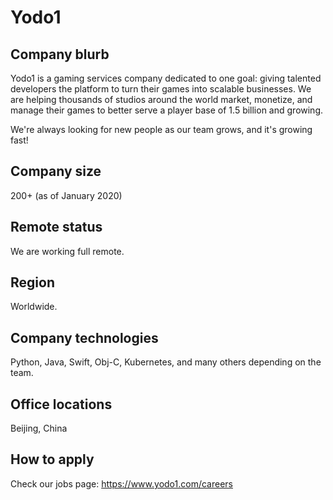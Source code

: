# Yodo1

## Company blurb

Yodo1 is a gaming services company dedicated to one goal: giving talented developers the platform to turn their games into scalable businesses. We are helping thousands of studios around the world market, monetize, and manage their games to better serve a player base of 1.5 billion and growing.

We're always looking for new people as our team grows, and it's growing fast!

## Company size

200+ (as of January 2020)

## Remote status

We are working full remote.

## Region

Worldwide.

## Company technologies

Python, Java, Swift, Obj-C, Kubernetes, and many others depending on the team.

## Office locations

Beijing, China

## How to apply

Check our jobs page: https://www.yodo1.com/careers
